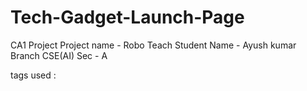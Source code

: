 # Tech-Gadget-Launch-Page

CA1 Project
Project name - Robo Teach
Student Name - Ayush kumar
Branch CSE(AI)
Sec - A

tags used :

